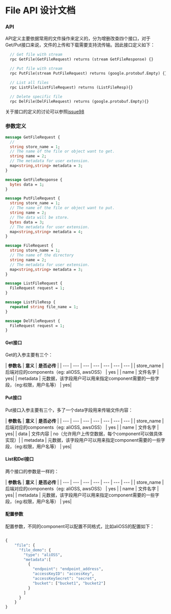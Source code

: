 # File API 设计文档

### API

API定义主要依据常用的文件操作来定义的，分为增删改查四个接口，对于Get/Put接口来说，文件的上传和下载需要支持流传输。因此接口定义如下：

```protobuf
  // Get file with stream
  rpc GetFile(GetFileRequest) returns (stream GetFileResponse) {}

  // Put file with stream
  rpc PutFile(stream PutFileRequest) returns (google.protobuf.Empty) {}

  // List all files
  rpc ListFile(ListFileRequest) returns (ListFileResp){}

  // Delete specific file
  rpc DelFile(DelFileRequest) returns (google.protobuf.Empty){}
```

关于接口的定义的讨论可以参照[issue98](https://github.com/mosn/layotto/issues/98)


### 参数定义


```protobuf
message GetFileRequest {
  //
  string store_name = 1;
  // The name of the file or object want to get.
  string name = 2;
  // The metadata for user extension.
  map<string,string> metadata = 3;
}

message GetFileResponse {
  bytes data = 1;
}

message PutFileRequest {
  string store_name = 1;
  // The name of the file or object want to put.
  string name = 2;
  // The data will be store.
  bytes data = 3;
  // The metadata for user extension.
  map<string,string> metadata = 4;
}

message FileRequest {
  string store_name = 1;
  // The name of the directory
  string name = 2;
  // The metadata for user extension.
  map<string,string> metadata = 3;
}

message ListFileRequest {
  FileRequest request = 1;
}

message ListFileResp {
  repeated string file_name = 1;
}

message DelFileRequest {
  FileRequest request = 1;
}
```

#### Get接口

Get的入参主要有三个：

| **参数名** | **意义** | **是否必传** |
| --- | --- | --- | --- | --- | --- | --- |
| store_name | 后端对应的components（eg: aliOSS, awsOSS） | yes |
| name | 文件名字 | yes|
| metadata | 元数据，该字段用户可以用来指定component需要的一些字段，（eg:权限，用户名等） | yes|

#### Put接口

Put接口入参主要有三个，多了一个data字段用来传输文件内容：

| **参数名** | **意义** | **是否必传** |
| --- | --- | --- | --- | --- | --- | --- |
| store_name | 后端对应的components（eg: aliOSS, awsOSS） | yes |
| name | 文件名字 | yes|
| data | 文件内容 | no（允许用户上传空数据，每个component可以做具体实现）|
| metadata | 元数据，该字段用户可以用来指定component需要的一些字段，（eg:权限，用户名等） | yes|


#### List和Del接口

两个接口的参数是一样的：

| **参数名** | **意义** | **是否必传** |
| --- | --- | --- | --- | --- | --- | --- |
| store_name | 后端对应的components（eg: aliOSS, awsOSS） | yes |
| name | 文件名字 | yes|
| metadata | 元数据，该字段用户可以用来指定component需要的一些字段，（eg:权限，用户名等） | yes|

#### 配置参数

配置参数，不同的component可以配置不同格式，比如aliOSS的配置如下：

```protobuf

{
    "file": {
      "file_demo": {
        "type": "aliOSS",
        "metadata":[
          {
            "endpoint": "endpoint_address",
            "accessKeyID": "accessKey",
            "accessKeySecret": "secret",
            "bucket": ["bucket1", "bucket2"]
          }
        ]
      }
    }
}

```